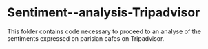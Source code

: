 # Sentiment--analysis-Tripadvisor
This folder contains code necessary to proceed to an analyse of the sentiments expressed on parisian cafes on Tripadvisor.
